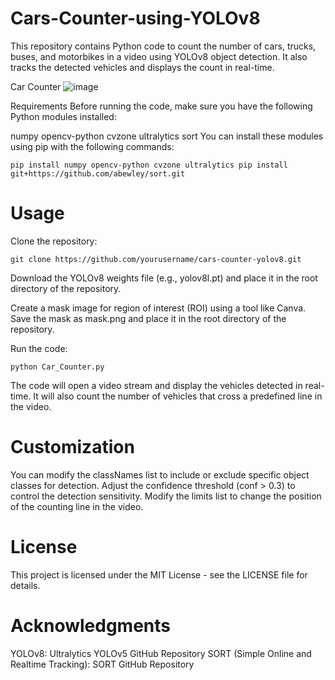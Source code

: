# Cars-Counter-using-YOLOv8
This repository contains Python code to count the number of cars, trucks, buses, and motorbikes in a video using YOLOv8 object detection. It also tracks the detected vehicles and displays the count in real-time.

Car Counter ![image](https://github.com/biswadeep-roy/Cars-Counter-using-YOLOv8/assets/74821633/1e28822d-7e84-4c1a-b736-a7d58b63f9c8)


Requirements
Before running the code, make sure you have the following Python modules installed:

numpy
opencv-python
cvzone
ultralytics
sort
You can install these modules using pip with the following commands:

`pip install numpy opencv-python cvzone ultralytics
pip install git+https://github.com/abewley/sort.git
`

# Usage
Clone the repository:

`git clone https://github.com/yourusername/cars-counter-yolov8.git
`

Download the YOLOv8 weights file (e.g., yolov8l.pt) and place it in the root directory of the repository.

Create a mask image for region of interest (ROI) using a tool like Canva. Save the mask as mask.png and place it in the root directory of the repository.

Run the code:

`python Car_Counter.py
`

The code will open a video stream and display the vehicles detected in real-time. It will also count the number of vehicles that cross a predefined line in the video.

# Customization

You can modify the classNames list to include or exclude specific object classes for detection.
Adjust the confidence threshold (conf > 0.3) to control the detection sensitivity.
Modify the limits list to change the position of the counting line in the video.

# License

This project is licensed under the MIT License - see the LICENSE file for details.
 
# Acknowledgments

YOLOv8: Ultralytics YOLOv5 GitHub Repository
SORT (Simple Online and Realtime Tracking): SORT GitHub Repository
